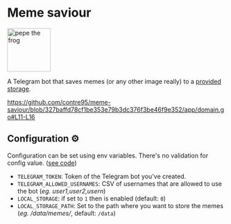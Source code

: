 # Meme saviour

<img src="https://external-content.duckduckgo.com/iu/?u=http%3A%2F%2Fclipart-library.com%2Fimages_k%2Fangry-pepe-transparent%2Fangry-pepe-transparent-11.png" alt="pepe the frog" width="100"/>

A Telegram bot that saves memes (or any other image really) to a [provided storage](https://github.com/contre95/meme-saviour/blob/327baffd78cf1be353e79b3dc376f3be46f9e352/app/domain.go#L11-L16).

https://github.com/contre95/meme-saviour/blob/327baffd78cf1be353e79b3dc376f3be46f9e352/app/domain.go#L11-L16

## Configuration ⚙️

Configuration can be set using env variables. There's no validation for config value. ([see code](https://github.com/contre95/meme-saviour/blob/aae17733851c27420d417656cb3933db39c6cc20/main.go#L13))

* `TELEGRAM_TOKEN`: Token of the Telegram bot you've created.
* `TELEGRAM_ALLOWED_USERNAMES`: CSV of usernames that are allowed to use the bot (*eg. user1,user2,usern*)
* `LOCAL_STORAGE`: if set to `1` then is enabled (default: `0`)
* `LOCAL_STORAGE_PATH`: Set to the path where you want to store the memes (*eg. /data/memes/*, default: `/data`)
